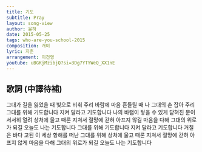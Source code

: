 ```yaml
---
title: 기도
subtitle: Pray
layout: song-view
author: 윤하
date: 2015-05-25
tags: who-are-you-school-2015
composition: 개미
lyric: 지훈
arrangement: 이건영
youtube: uBGKjMzibjQ?si=3Dg7YTYWeQ_XX1nE
---
```


## 歌詞 (中譯待補)

그대가 길을 잃었을 때
빛으로 비춰 주리
바람에 마음 흔들릴 때
나 그대의 손 잡아 주리
그대를 위해 기도합니다
지켜 달라고 기도합니다
나의 바램이 닿을 수 있게
닫혀진 문이 서서히 열려
상처에 울고 때론 지쳐서
절망에 갇혀 아프지 않길
마음을 다해 그대의 위로가 되길
오늘도 나는 기도합니다
그대를 위해 기도합니다
지켜 달라고 기도합니다
거칠은 바다 고된 이 세상
항해를 떠난 그대를 위해
상처에 울고 때론 지쳐서
절망에 갇혀 아프지 않게
마음을 다해 그대의 위로가 되길
오늘도 나는 기도합니다
